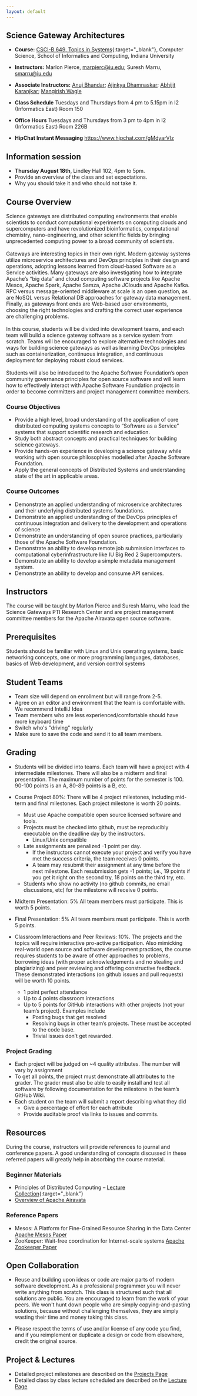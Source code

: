```yaml
---
layout: default
---
```


## Science Gateway Architectures

* **Course:** [CSCI-B 649, Topics in Systems](https://www.soic.indiana.edu/graduate/courses/index.html?number=b649&department=CSCI){:target="_blank"}, Computer Science, School of Informatics and Computing, Indiana University
* **Instructors:** Marlon Pierce, [marpierc@iu.edu](mailto:marpierc@iu.edu); Suresh Marru, [smarru@iu.edu](mailto:smarru@iu.edu)
* **Associate Instructors:** [Anuj Bhandar](mailto:anujbhan@umail.iu.edu); [Ajinkya Dhamnaskar](mailto:adhamnas@umail.iu.edu); [Abhijit Karanjkar](mailto:aykaranj@umail.iu.edu); [Mangirish Wagle](mailto:mawagle@umail.iu.edu)
                                                                                                                              
* **Class Schedule** Tuesdays and Thursdays from 4 pm to 5.15pm in I2 (Informatics East) Room 150
* **Office Hours** Tuesdays and Thursdays from 3 pm to 4pm in I2 (Informatics East) Room 226B
* **HipChat Instant Messaging** https://www.hipchat.com/gMdyarVIz 

## Information session
* **Thursday August 18th**, Lindley Hall 102, 4pm to 5pm. 
* Provide an overview of the class and set expectations. 
* Why you should take it and who should not take it. 

## Course Overview

Science gateways are distributed computing environments that enable scientists to conduct computational experiments on computing clouds and supercomputers and have revolutionized bioinformatics, computational chemistry, nano-engineering, and other scientific fields by bringing unprecedented computing power to a broad community of scientists.   
<br/>
Gateways are interesting topics in their own right. Modern gateway systems utilize microservice architectures and DevOps principles in their design and operations, adopting lessons learned from cloud-based Software as a Service activities. 
Many gateways are also investigating how to integrate Apache’s “big data” and cloud computing software projects like Apache Mesos, Apache Spark, Apache Samza, Apache JClouds and Apache Kafka. RPC versus message-oriented middleware at scale is an open question, as are NoSQL versus Relational DB approaches for gateway data management. Finally, as gateways front ends are Web-based user environments, choosing the right technologies and crafting the correct user experience are challenging problems.   
<br/>
In this course, students will be divided into development teams, and each team will build a science gateway software as a service system from scratch. Teams will be encouraged to explore alternative technologies and ways for building science gateways as well as learning DevOps principles such as containerization, continuous integration, and continuous deployment for deploying robust cloud services.    
<br/>
Students will also be introduced to the Apache Software Foundation’s open community governance principles for open source software and will learn how to effectively interact with Apache Software Foundation projects in order to become committers and project management committee members.

### Course Objectives

* Provide a high level, broad understanding of the application of core distributed computing systems concepts to “Software as a Service” systems that support scientific research and education. 
* Study both abstract concepts and practical techniques for building science gateways.
* Provide hands-on experience in developing a science gateway while working with open source philosophies modelled after Apache Software Foundation.
* Apply the general concepts of Distributed Systems and understanding state of the art in applicable areas.


### Course Outcomes  

* Demonstrate an applied understanding of microservice architectures and their underlying distributed systems foundations.
* Demonstrate an applied understanding of the DevOps principles of continuous integration and delivery to the development and operations of science 
* Demonstrate an understanding of open source practices, particularly those of the Apache Software Foundation.
* Demonstrate an ability to develop remote job submission interfaces to computational cyberinfrastructure like IU Big Red 2 Supercomputers.
* Demonstrate an ability to develop a simple metadata management system.
* Demonstrate an ability to develop and consume API services.

## Instructors
The course will be taught by Marlon Pierce and Suresh Marru, who lead the Science Gateways PTI Research Center and are project management committee members for the Apache Airavata open source software.

## Prerequisites

Students should be familiar with Linux and Unix operating systems, basic networking concepts, one or more programming languages, databases, basics of Web development, and version control systems

## Student Teams

* Team size will depend on enrollment but will range from 2-5.
* Agree on an editor and environment that the team is comfortable with. We recommend IntelliJ Idea
* Team members who are less experienced/comfortable should have more keyboard time
* Switch who's "driving" regularly
* Make sure to save the code and send it to all team members.

## Grading

* Students will be divided into teams. 
Each team will have a project with 4 intermediate milestones.  There will also be a midterm and final presentation. The maximum number of points for the semester is 100.  90-100 points is an A, 80-89 points is a B, etc.

* Course Project 80%: There will be 4 project milestones, including mid-term and final milestones. Each project milestone is worth 20 points.
    * Must use Apache compatible open source licensed software and tools.
     * Projects must be checked into github, must be reproducibly executable on the deadline day by the instructors.
        * Linux/Unix compatible
	* Late assignments are penalized -1 point per day.
        * If the instructors cannot execute your project and verify you have met the success criteria, the team receives 0 points.
        * A team may resubmit their assignment at any time before the next milestone. Each resubmission gets -1 points; i.e., 19 points if you get it right on the second try, 18 points on the third try, etc.
    * Students who show no activity (no github commits, no email discussions, etc) for the milestone will receive 0 points.
* Midterm Presentation: 5%  All team members must participate. This is worth 5 points.
* Final Presentation: 5% All team members must participate. This is worth 5 points.
* Classroom Interactions and Peer Reviews: 10%. The projects and the topics will require interactive pro-active participation. Also mimicking real-world open source and software development practices, the course requires students to be aware of other approaches to problems, borrowing ideas (with proper acknowledgements and no stealing and plagiarizing) and peer reviewing and offering constructive feedback. These demonstrated interactions (on github issues and pull requests) will be worth 10 points.  
    * 1 point perfect attendance
    * Up to 4 points classroom interactions
    * Up to 5 points for GitHub interactions with other projects (not your team’s project). Examples include
        * Posting bugs that get resolved
        * Resolving bugs in other team’s projects. These must be accepted to the code base. 
        * Trivial issues don’t get rewarded.

### Project Grading
* Each project will be judged on ~4 quality attributes. The number will vary by assignment
* To get all points, the project must demonstrate all attributes to the grader.  The grader must also be able to easily install and test all software by following documentation for the milestone in the team’s GitHub Wiki.
* Each student on the team will submit a report describing what they did
    * Give a percentage of effort for each attribute
    * Provide auditable proof via links to issues and commits.
    
## Resources

During the course, instructors will provide references to journal and conference papers. A good understanding of concepts discussed in these referred papers will greatly help in absorbing the course material. 

### Beginner Materials

* Principles of Distributed Computing – [Lecture Collection](http://disco.ethz.ch/lectures/podc_allstars/){:target="_blank"}
* [Overview of Apache Airavata](https://cwiki.apache.org/confluence/download/attachments/45876421/iwsg2014_submission_19%20(2)%20(1).pdf?version=1&modificationDate=1409604473000&api=v2)

### Reference Papers

* Mesos: A Platform for Fine-Grained Resource Sharing in the Data Center [Apache Mesos Paper](http://static.usenix.org/events/nsdi11/tech/full_papers/Hindman_new.pdf)
* ZooKeeper: Wait-free coordination for Internet-scale systems [Apache Zookeeper Paper](https://www.usenix.org/legacy/event/usenix10/tech/full_papers/Hunt.pdf)

## Open Collaboration

* Reuse and building upon ideas or code are major parts of modern software development.  As a professional programmer you will never write anything from scratch.  This class is structured such that all solutions are public.  You are encouraged to learn from the work of your peers. We won't hunt down people who are simply copying-and-pasting solutions, because without challenging themselves, they  are simply wasting their time and money taking this class.

* Please respect the terms of use and/or license of any code you find, and if you reimplement or duplicate a design or code from elsewhere, credit the original source.

## Project & Lectures

* Detailed project milestones are described on the [Projects Page](projects.html)
* Detailed class by class lecture scheduled are described on the [Lecture Page](lectures.html)